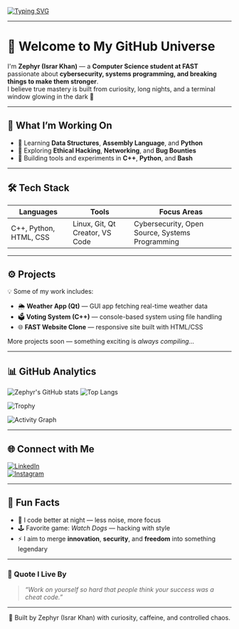 <!-- Profile README for israrkhan-cys -->

<!-- Typing Animation -->
[![Typing SVG](https://readme-typing-svg.demolab.com?font=Fira+Code&weight=600&pause=1000&color=00FF00&center=true&vCenter=true&width=600&lines=Hey%2C+I'm+Zephyr!;Computer+Science+Student+%40+FAST;Cybersecurity+Enthusiast+%26+Tech+Explorer;Building+my+future+bit+by+bit+💻)](https://git.io/typing-svg)

---

# 👋 Welcome to My GitHub Universe

  

I'm **Zephyr (Israr Khan)** — a **Computer Science student at FAST** passionate about **cybersecurity, systems programming, and breaking things to make them stronger**.  
I believe true mastery is built from curiosity, long nights, and a terminal window glowing in the dark 🖤

---

## 🧠 What I’m Working On
- 🌱 Learning **Data Structures**, **Assembly Language**, and **Python**
- 🔐 Exploring **Ethical Hacking**, **Networking**, and **Bug Bounties**
- 🧰 Building tools and experiments in **C++**, **Python**, and **Bash**

---

## 🛠️ Tech Stack

| Languages | Tools | Focus Areas |
|------------|--------|--------------|
| C++, Python, HTML, CSS | Linux, Git, Qt Creator, VS Code | Cybersecurity, Open Source, Systems Programming |

---

## ⚙️ Projects
💡 Some of my work includes:
- 🌦️ **Weather App (Qt)** — GUI app fetching real-time weather data  
- 🗳️ **Voting System (C++)** — console-based system using file handling  
- 🌐 **FAST Website Clone** — responsive site built with HTML/CSS  

More projects soon — something exciting is *always compiling...*

---

## 📊 GitHub Analytics

![Zephyr's GitHub stats](https://github-readme-stats.vercel.app/api?username=israrkhan-cys&show_icons=true&theme=radical&hide_border=true)
![Top Langs](https://github-readme-stats.vercel.app/api/top-langs/?username=israrkhan-cys&layout=compact&theme=radical&hide_border=true)

![Trophy](https://github-profile-trophy.vercel.app/?username=israrkhan-cys&theme=darkhub&margin-w=10)

![Activity Graph](https://github-readme-activity-graph.vercel.app/graph?username=israrkhan-cys&theme=github-dark)

---

## 🌐 Connect with Me

[![LinkedIn](https://img.shields.io/badge/LinkedIn-blue?logo=linkedin&logoColor=white)](www.linkedin.com/in/muhammad-israr-01364a321)  
[![Instagram](https://img.shields.io/badge/Instagram-%23E4405F.svg?logo=instagram&logoColor=white)](https://instagram.com/zephyr_.o2)  

---

## 🧩 Fun Facts
- 🌙 I code better at night — less noise, more focus  
- 🕹️ Favorite game: *Watch Dogs* — hacking with style  
- ⚡ I aim to merge **innovation**, **security**, and **freedom** into something legendary  

---

### 🧠 Quote I Live By
> _“Work on yourself so hard that people think your success was a cheat code.”_

---

<div align="center">
  
🧠 Built by Zephyr (Israr Khan) with curiosity, caffeine, and controlled chaos.  
  
</div>
